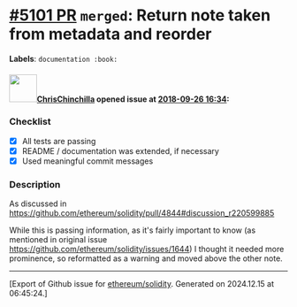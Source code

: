 # [\#5101 PR](https://github.com/ethereum/solidity/pull/5101) `merged`: Return note taken from metadata and reorder
**Labels**: `documentation :book:`


#### <img src="https://avatars.githubusercontent.com/u/42080?u=54f700afa4263a5f86d2036b7ae598c2a2b419c0&v=4" width="50">[ChrisChinchilla](https://github.com/ChrisChinchilla) opened issue at [2018-09-26 16:34](https://github.com/ethereum/solidity/pull/5101):

### Checklist
- [x] All tests are passing
- [x] README / documentation was extended, if necessary
- [x] Used meaningful commit messages

### Description

As discussed in https://github.com/ethereum/solidity/pull/4844#discussion_r220599885

While this is passing information, as it's fairly important to know (as mentioned in original issue 
https://github.com/ethereum/solidity/issues/1644) I thought it needed more prominence, so reformatted as a warning and moved above the other note.




-------------------------------------------------------------------------------



[Export of Github issue for [ethereum/solidity](https://github.com/ethereum/solidity). Generated on 2024.12.15 at 06:45:24.]
